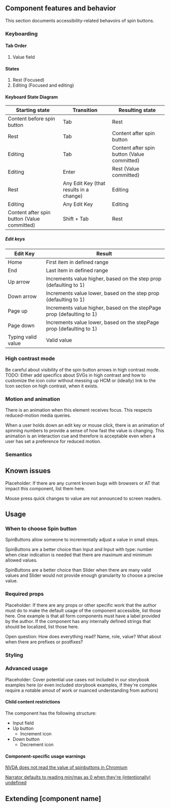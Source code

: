 ## Component features and behavior

This section documents accessibility-related behavoirs of spin buttons.

### Keyboarding

#### Tab Order
1. Value field

#### States
1. Rest (Focused)
2. Editing (Focused and editing)

#### Keyboard State Diagram

| Starting state | Transition | Resulting state |
| ---------- | ------------ | ------- |
| Content before spin button | Tab | Rest |
| Rest  | Tab | Content after spin button |
| Editing  | Tab | Content after spin button (Value committed) |
| Editing  | Enter | Rest (Value committed)|
| Rest  | Any Edit Key (that results in a change) | Editing |
| Editing  | Any Edit Key | Editing |
| Content after spin button (Value committed) | Shift + Tab | Rest |

##### Edit keys
| Edit Key | Result |
| ---------- | ------------ |
| Home | First item in defined range |
| End | Last item in defined range |
| Up arrow | Increments value higher, based on the step prop (defaulting to 1) |
| Down arrow | Increments value lower, based on the step prop (defaulting to 1) |
| Page up | Increments value higher, based on the stepPage prop (defaulting to 1) |
| Page down | Increments value lower, based on the stepPage prop (defaulting to 1) |
| Typing valid value | Valid value |

### High contrast mode

Be careful about visibility of the spin button arrows in high contrast mode.
TODO: Either add specifics about SVGs in high contrast and how to customize the icon color without messing up HCM or (ideally) link to the Icon section on high contrast, when it exists.

### Motion and animation

There is an animation when this element receives focus. This respects reduced-motion media queries.

When a user holds down an edit key or mouse click, there is an animation of spinning numbers to provide a sense of how fast the value is changing. This animation is an interaction cue and therefore is acceptable even when a user has set a preference for reduced motion.

### Semantics

## Known issues

Placeholder: If there are any current known bugs with browsers or AT that impact this component, list them here.

Mouse press quick changes to value are not announced to screen readers.

## Usage



### When to choose Spin button

SpinButtons allow someone to incrementally adjust a value in small steps.

SpinButtons are a better choice than Input and Input with type: number when clear indication is needed that there are maximum and minimum allowed values.

SpinButtons are a better choice than Slider when there are many valid values and Slider would not provide enough granularity to choose a precise value.

### Required props

Placeholder: If there are any props or other specific work that the author must do to make the default usage of the component accessible, list those here. One example is that all form components must have a label provided by the author. If the component has any internally defined strings that should be localized, list those here.

Open question: How does everything read? Name, role, value? What about when there are prefixes or postfixes?

### Styling



### Advanced usage

Placeholder: Cover potential use cases not included in our storybook examples here (or even included storybook examples, if they're complex require a notable amout of work or nuanced understanding from authors)

#### Child content restrictions

The component has the following structure:
* Input field
* Up button
  * Increment icon
* Down button
  * Decrement icon


#### Component-specific usage warnings

[NVDA does not read the value of spinbuttons in Chromium](https://github.com/nvaccess/nvda/issues/13195)

[Narrator defaults to reading min/max as 0 when they're (intentionally) undefined](https://microsoft.visualstudio.com/Edge/_workitems/edit/39070743)

## Extending [component name]



